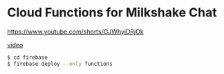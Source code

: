 # Cloud Functions for Milkshake Chat



https://www.youtube.com/shorts/GJWhyiDRjOk

[video](https://github.com/milkshakechat/milkshake/assets/96885027/6a80b351-9409-49ca-a729-2d9bc3dddefd)


```sh
$ cd firebase
$ firebase deploy --only functions
```
